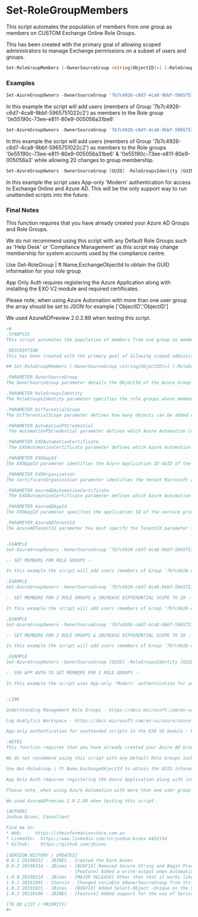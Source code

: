 # Set-RoleGroupMembers
This script automates the population of members from one group as members on CUSTOM Exchange Online Role Groups.  

This has been created with the primary goal of allowing scoped administrators to manage Exchange permissions on a subset of users and groups.  

```powershell
Set-RoleGroupMembers [-OwnerSourceGroup <string[ObjectID]>] [-RoleGroupsIdentity <Array[GUID]>] [-EXOOrganization <string[*.onmicrosoft.com]>] [-EXOAutomationPSConnection <string[Name]>] [-AADAutomationPSConnection <string[Name]>]
```

### Examples
```powershell
Set-AzureGroupOwners -OwnerSourceGroup '7b7c4926-c6d7-4ca8-9bbf-5965751022c2' -RoleGroupsIdentity '0e55190c-73ee-e811-80e9-005056a31be6'
```
In this example the script will add users (members of Group '7b7c4926-c6d7-4ca8-9bbf-5965751022c2') as members to the Role group '0e55190c-73ee-e811-80e9-005056a31be6'


```powershell
Set-AzureGroupOwners -OwnerSourceGroup '7b7c4926-c6d7-4ca8-9bbf-5965751022c2' -RoleGroupsIdentity "0e55190c-73ee-e811-80e9-005056a31be6","0e55190c-73ee-e811-80e9-005056a3" -DifferentialScope 20
```
In this example the script will add users (members of Group '7b7c4926-c6d7-4ca8-9bbf-5965751022c2') as members to the Role groups '0e55190c-73ee-e811-80e9-005056a31be6' & '0e55190c-73ee-e811-80e9-005056a3' while allowing 20 changes to group membership.

```powershell
Set-AzureGroupOwners -OwnerSourceGroup [GUID] -RoleGroupsIdentity [GUID] -EXOOrganization contso.onmicrosoft.com -EXOAutomationPSConnection [Name] -AADAutomationPSConnection [Name]
```
In this example the script uses App-only 'Modern' authentication for access to Exchange Online and Azure AD. This will be the only support way to run unattended scripts into the future. 

### Final Notes
This function requires that you have already created your Azure AD Groups and Role Groups.

We do not recommend using this script with any Default Role Groups such as 'Help Desk' or 'Compliance Management' as this script may change membership for system accounts used by the compliance centre.

Use Get-RoleGroup | ft Name,ExchangeObjectId to obtain the GUID information for your role group

App Only Auth requires registering the Azure Application along with installing the EXO V2 module and required certificates. 

Please note, when using Azure Automation with more than one user group the array should be set to JSON for example ['ObjectID','ObjectID']

We used AzureADPreview 2.0.2.89 when testing this script. 

```powershell
<#
.SYNOPSIS
This script automates the population of members from one group as members on CUSTOM Exchange Role Groups.  

.DESCRIPTION
This has been created with the primary goal of allowing scoped administrators to manage Exchange permissions on a subset of users.  

## Set-RoleGroupMembers [-OwnerSourceGroup <string[ObjectID]>] [-RoleGroupsIdentity <Array[GUID]>] 

.PARAMETER OwnerSourceGroup
The OwnerSourceGroup parameter details the ObjectId of the Azure Group which contains all the desired owners as members of one group.

.PARAMETER RoleGroupsIdentity
The RoleGroupsIdentity parameter specifies the role groups whose membership you want to modify. 

.PARAMETER DifferentialScope
The DifferentialScope parameter defines how many objects can be added or removed from the UserGroups in a single operation of the script. The goal of this setting is throttle bulk changes to limit the impact of misconfiguration by an administrator. What value you choose here will be dictated by your userbase and your script schedule. The default value is set to 10 Objects. 

.PARAMETER AutomationPSCredential
 The AutomationPSCredential parameter defines which Azure Automation Cred you would like to use. This is for Basic Auth Requirements consider updating this to use Service Principles instead. EXO expires this in Mid 2021. 

.PARAMETER EXOAutomationCertificate
 The EXOAutomationCertificate parameter defines which Azure Automation certificate you would like to use which grants access to the Exchange Online App. This certificate must be already installed on the automation account in the certificate store.  

.PARAMETER EXOAppId
The EXOAppId parameter identifies the Azure Application ID GUID of the Service Principle Name. Parameter must be used with -AutomationCertificate. 

.PARAMETER EXOOrganization
The CertificateOrganization parameter identifies the tenant Microsoft address. For example 'consto.onmicrosoft.com' Parameter must be used with -EXOAutomationCertificate. 

.PARAMETER AzureADAutomationCertificate
 The EXOAutomationCertificate parameter defines which Azure Automation Certificate you would like to use which grants access to Exchange Online. 

.PARAMETER AzureADAppId
The EXOAppId parameter specifies the application ID of the service principal. Parameter must be used with -AzureADAutomationCertificate. 

.PARAMETER AzureADTenantId
The AzureADTenantId parameter You must specify the TenantId parameter to authenticate as a service principal or when using Microsoft account. Populate by using the Tenant GUID. 


.EXAMPLE
Set-AzureGroupOwners -OwnerSourceGroup '7b7c4926-c6d7-4ca8-9bbf-5965751022c2' -RoleGroupsIdentity '0e55190c-73ee-e811-80e9-005056a31be6'

-- SET MEMBERS FOR ROLE GROUPS --

In this example the script will add users (members of Group '7b7c4926-c6d7-4ca8-9bbf-5965751022c2') as members to the Role group '0e55190c-73ee-e811-80e9-005056a31be6'

.EXAMPLE
Set-AzureGroupOwners -OwnerSourceGroup '7b7c4926-c6d7-4ca8-9bbf-5965751022c2' -RoleGroupsIdentity "0e55190c-73ee-e811-80e9-005056a31be6","0e55190c-73ee-e811-80e9-005056a3" -DifferentialScope 20

-- SET MEMBERS FOR 2 ROLE GROUPS & INCREASE DIFFERENTIAL SCOPE TO 20 --

In this example the script will add users (members of Group '7b7c4926-c6d7-4ca8-9bbf-5965751022c2') as members to the Role groups '0e55190c-73ee-e811-80e9-005056a31be6' & '0e55190c-73ee-e811-80e9-005056a3' while allowing 20 changes to group membership.

.EXAMPLE
Set-AzureGroupOwners -OwnerSourceGroup '7b7c4926-c6d7-4ca8-9bbf-5965751022c2' -RoleGroupsIdentity "0e55190c-73ee-e811-80e9-005056a31be6","0e55190c-73ee-e811-80e9-005056a3" -DifferentialScope 20

-- SET MEMBERS FOR 2 ROLE GROUPS & INCREASE DIFFERENTIAL SCOPE TO 20 --

In this example the script will add users (members of Group '7b7c4926-c6d7-4ca8-9bbf-5965751022c2') as members to the Role groups '0e55190c-73ee-e811-80e9-005056a31be6' & '0e55190c-73ee-e811-80e9-005056a3' while allowing 20 changes to group membership.

.EXAMPLE
Set-AzureGroupOwners -OwnerSourceGroup [GUID] -RoleGroupsIdentity [GUID] -EXOAutomationCertificate EXOAppCert -EXOAppId [GUID] -EXOOrganization contso.onmicrosoft.com -AzureADAutomationCertificate AzureADAppCert -AzureADAppId [GUID] -AzureADTenantId [GUID]

-- USE APP AUTH TO SET MEMBERS FOR 2 ROLE GROUPS --

In this example the script uses App-only 'Modern' authentication for access to Exchange Online and Azure AD. This will be the only support way to run unattended scripts into the future. 


.LINK

Understanding Management Role Groups - https://docs.microsoft.com/en-us/exchange/understanding-management-role-groups-exchange-2013-help 

Log Analytics Workspace - https://docs.microsoft.com/en-us/azure/azure-monitor/learn/quick-create-workspace

App-only authentication for unattended scripts in the EXO V2 module - https://docs.microsoft.com/en-us/powershell/exchange/app-only-auth-powershell-v2?view=exchange-ps

.NOTES
This function requires that you have already created your Azure AD Groups and Role Groups.

We do not recommend using this script with any Default Role Groups such as 'Help Desk' or 'Compliance Management' as this script may change membership for system accounts used by the compliance centre.

Use Get-RoleGroup | ft Name,ExchangeObjectId to obtain the GUID information for your role group

App Only Auth requires registering the Azure Application along with installing the EXO V2 module and required certificates. 

Please note, when using Azure Automation with more than one user group the array should be set to JSON for example ['ObjectID','ObjectID']

We used AzureADPreview 2.0.2.89 when testing this script. 

[AUTHOR]
Joshua Bines, Consultant

Find me on:
* Web:     https://theinformationstore.com.au
* LinkedIn:  https://www.linkedin.com/in/joshua-bines-4451534
* Github:    https://github.com/jbines
  
[VERSION HISTORY / UPDATES]
0.0.1 20190312 - JBINES - Created the bare bones
0.0.2 20190314 - JBines - [BUGFIX] Removed Secure String and Begin Process End as it is not supported in azure automation. 
                        - [Feature] Added a write-output when AutomationPSCredential is using in the write-log function
1.0.0 20190314 - JBines - [MAJOR RELEASE] Other than that it works like a dream... 
1.0.1 20191001 - CGarvin - Changed variable $OwnerSourceGroup from String type to $OwnerSourceGroups of Array type for maximum flexibility.
1.0.2 20191021 - JBines - [BUGFIX] Added Select-Object -Unique on the $RoleGroupsIdentity Array.
1.0.3 20210106 - JBINES - [Feature] Added support for the use of Service Principles using Certificates based authenication for Exchange and Azure AD. Also updated AzureADPreview to 2.0.2.89

[TO DO LIST / PRIORITY]
#>
```
